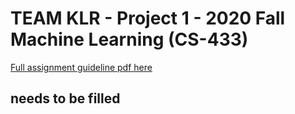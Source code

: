 # TEAM KLR - Project 1 - 2020 Fall Machine Learning (CS-433)

[Full assignment guideline pdf here](https://github.com/epfml/ML_course/blob/master/projects/project1/project1_description.pdf)

## needs to be filled
